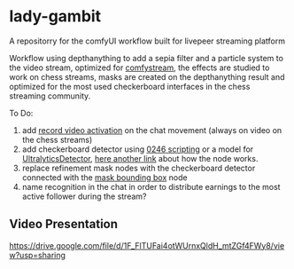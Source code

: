 # lady-gambit
A repositorry for the comfyUI workflow built for livepeer streaming platform

Workflow using depthanything to add a sepia filter and a particle system to the video stream, optimized for [comfystream](https://gist.github.com/yondonfu/592a04e075e790981cd401124e0d84e4), the effects are studied to work on chess streams, masks are created on the depthanything result and optimized for the most used checkerboard interfaces in the chess streaming community.

To Do:
1) add [record video activation](https://github.com/ryanontheinside/ComfyUI_RealTimeNodes/blob/main/examples/motioncontrol.json) on the chat movement (always on video on the chess streams)
2) add checkerboard detector using [0246 scripting](https://github.com/Trung0246/ComfyUI-0246) or a model for [UltralyticsDetector](https://github.com/ltdrdata/ComfyUI-extension-tutorials/blob/Main/ComfyUI-Impact-Pack/tutorial/detectors.md), [here another link](https://comfy.icu/node/UltralyticsDetectorProvider) about how the node works.
3) replace refinement mask nodes with the checkerboard detector connected with the [mask bounding box](https://github.com/cubiq/ComfyUI_essentials) node
4) name recognition in the chat in order to distribute earnings to the most active follower during the stream?

## Video Presentation
https://drive.google.com/file/d/1F_FlTUFai4otWUrnxQldH_mtZGf4FWy8/view?usp=sharing
